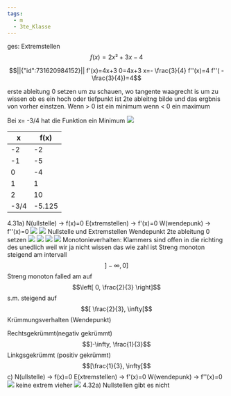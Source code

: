 ```yaml
---
tags:
  - m
  - 3te_Klasse
---
```

ges: Extremstellen
$$f(x)=2x²+3x-4$$

```math
||{"id":731620984152}||

f'(x)=4x+3
0=4x+3
x=- \frac{3}{4}
f''(x)=4
f''( -\frac{3}{4})=4
```
erste ableitung 0 setzen um zu schauen, wo tangente waagrecht is
um zu wissen ob es ein hoch oder tiefpunkt ist 2te ableitng bilde und das ergbnis von vorher einstzen.
Wenn > 0 ist ein minimum wenn < 0 ein maximum

Bei x= -3/4 hat die Funktion ein Minimum
![](Pasted%20image%2020241104124457.png.excalidraw.svg)

| x    | f(x)   |
| ---- | ------ |
| -2   | -2     |
| -1   | -5     |
| 0    | -4     |
| 1    | 1      |
| 2    | 10     |
| -3/4 | -5.125 |
4.31a)
N(ullstelle) → f(x)=0
E(xtremstellen) → f'(x)=0
W(wendepunk) → f''(x)=0
![](Pasted%20image%2020241111120619.png.excalidraw.svg)
![](Pasted%20image%2020241111120627.png.excalidraw.svg)
Nullstelle und Extremstellen
Wendepunkt 2te ableitung 0 setzen
![](Pasted%20image%2020241111120720.png.excalidraw.svg)
![](Pasted%20image%2020241111121422.png.excalidraw.svg)
![](Pasted%20image%2020241111121535.png.excalidraw.svg)
![](Pasted%20image%2020241111121904.png.excalidraw.svg)
Monotonieverhalten:
Klammers sind offen in die richting des unedlich weil wir ja nicht wissen das wie zahl ist
Streng monoton steigend am intervall $$]-\infty,0]$$
Streng monoton falled am auf $$\left[ 0, \frac{2}{3} \right]$$
s.m. steigend auf $$[  \frac{2}{3}, \infty[$$
Krümmungsverhalten (Wendepunkt)

Rechtsgekrümmt(negativ gekrümmt) $$]-\infty, \frac{1}{3}$$
Linkgsgekrümmt (positiv gekrümmt) $$[\frac{1}{3}, \infty[$$
c)
N(ullstelle) → f(x)=0
E(xtremstellen) → f'(x)=0
W(wendepunk) → f''(x)=0
![](Pasted%20image%2020241111123619.png.excalidraw.svg)
keine extrem vieher
![](Pasted%20image%2020241111123728.png.excalidraw.svg)
4.32a)
Nullstellen gibt es nicht